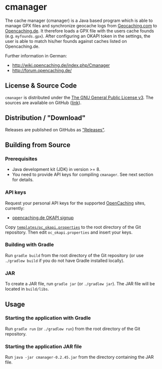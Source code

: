 # cmanager

The cache manager (cmanager) is a Java based program which is able to manage GPX files and synchronize geocache logs from [Geocaching.com](https://geocaching.com) to [Opencaching.de](https://opencaching.de). It therefore loads a GPX file with the users cache founds (e.g. `myfounds.gpx`). After configuring an OKAPI token in the settings, the user is able to match his/her founds against caches listed on Opencaching.de.

Further information in German: 
* http://wiki.opencaching.de/index.php/Cmanager
* http://forum.opencaching.de/


## License & Source Code

`cmanager` is distributed under the [The GNU General Public License v3](http://www.gnu.org/licenses/gpl-3.0-standalone.html).
The sources are available on GitHub ([link](https://github.com/FriedrichFroebel/cmanager)).

## Distribution / "Download"

Releases are published on GitHubs as ["Releases"](https://github.com/RoffelKartoffel/cmanager/releases).

## Building from Source

### Prerequisites

- Java development kit (JDK) in version >= 8.
- You need to provide API keys for compiling `cmanager`. See next section for details.

### API keys

Request your personal API keys for the supported [OpenCaching](http://www.opencaching.eu/) sites, currently:
* [opencaching.de OKAPI signup](https://www.opencaching.de/okapi/signup.html)

Copy [`templates/oc_okapi.properties`](https://github.com/FriedrichFroebel/cmanager/blob/master/templates/oc_okapi.properties) to the root directory of the Git repository.
Then edit `oc_okapi.properties` and insert your keys.

### Building with Gradle

Run `gradle build` from the root directory of the Git repository (or use `./gradlew build` if you do not have Gradle installed locally).

### JAR

To create a JAR file, run `gradle jar` (or `./gradlew jar`). The JAR file will be located in `build/libs`.

## Usage

### Starting the application with Gradle

Run `gradle run` (or `./gradlew run`) from the root directory of the Git repository.

### Starting the application JAR file

Run `java -jar cmanager-0.2.45.jar` from the directory containing the JAR file.
